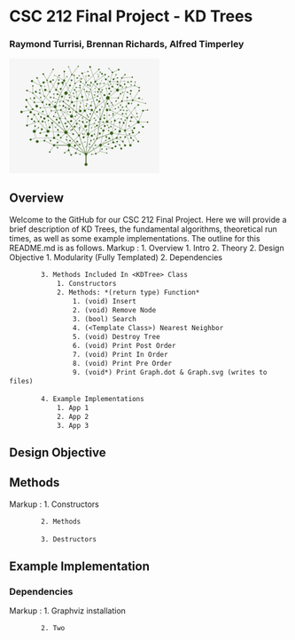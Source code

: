 # CSC 212 Final Project - KD Trees
### Raymond Turrisi, Brennan Richards, Alfred Timperley

<img src="./images/tree.png" alt="image" style="zoom:33%;" />

## Overview
Welcome to the GitHub for our CSC 212 Final Project. Here we will provide a brief description of KD Trees, the fundamental algorithms, theoretical run times, as well as some example implementations. The outline for this README.md is as follows.
Markup :    1. Overview
                1. Intro
                2. Theory
            2. Design Objective
                1. Modularity (Fully Templated)
                2. Dependencies

            3. Methods Included In <KDTree> Class
                1. Constructors
                2. Methods: *(return type) Function*
                    1. (void) Insert
                    2. (void) Remove Node
                    3. (bool) Search
                    4. (<Template Class>) Nearest Neighbor
                    5. (void) Destroy Tree
                    6. (void) Print Post Order
                    7. (void) Print In Order
                    8. (void) Print Pre Order
                    9. (void*) Print Graph.dot & Graph.svg (writes to files)

            4. Example Implementations
                1. App 1
                2. App 2
                3. App 3


## Design Objective


## Methods

Markup :    1. Constructors

            2. Methods

            3. Destructors


## Example Implementation

### Dependencies

Markup :    1. Graphviz installation

            2. Two

##
